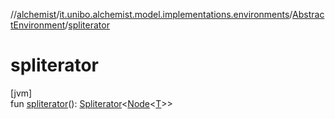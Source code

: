 //[alchemist](../../../index.md)/[it.unibo.alchemist.model.implementations.environments](../index.md)/[AbstractEnvironment](index.md)/[spliterator](spliterator.md)

# spliterator

[jvm]\
fun [spliterator](spliterator.md)(): [Spliterator](https://docs.oracle.com/javase/8/docs/api/java/util/Spliterator.html)<[Node](../../it.unibo.alchemist.model.interfaces/-node/index.md)<[T](../../it.unibo.alchemist/-supported-incarnations/get.md)>>
